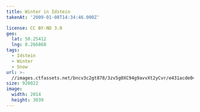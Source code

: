 ```yaml
---
title: Winter in Idstein
takenAt: '2009-01-08T14:34:46.000Z'

license: CC BY-ND 3.0
geo:
  lat: 50.25412
  lng: 8.266868
tags:
  - Idstein
  - Winter
  - Snow
url: >-
  //images.ctfassets.net/bncv3c2gt878/3zv5g0XC94g9avvXt2yCvr/e431acde045e8ceb9ea04e945d580639/winter-in-idstein_4343163113_o
size: 928022
image:
  width: 2014
  height: 3039
---
```

